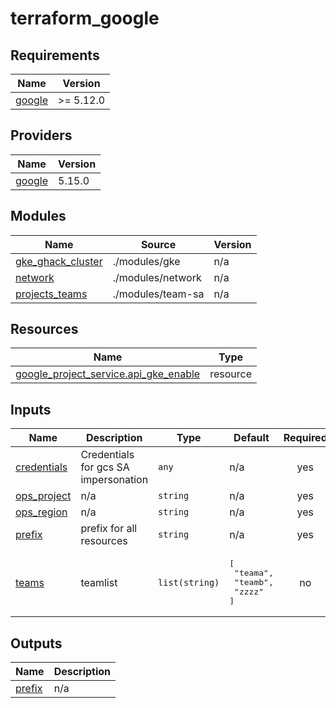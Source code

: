 # terraform_google

<!-- BEGIN_TF_DOCS -->
## Requirements

| Name | Version |
|------|---------|
| <a name="requirement_google"></a> [google](#requirement\_google) | >= 5.12.0 |

## Providers

| Name | Version |
|------|---------|
| <a name="provider_google"></a> [google](#provider\_google) | 5.15.0 |

## Modules

| Name | Source | Version |
|------|--------|---------|
| <a name="module_gke_ghack_cluster"></a> [gke\_ghack\_cluster](#module\_gke\_ghack\_cluster) | ./modules/gke | n/a |
| <a name="module_network"></a> [network](#module\_network) | ./modules/network | n/a |
| <a name="module_projects_teams"></a> [projects\_teams](#module\_projects\_teams) | ./modules/team-sa | n/a |

## Resources

| Name | Type |
|------|------|
| [google_project_service.api_gke_enable](https://registry.terraform.io/providers/hashicorp/google/latest/docs/resources/project_service) | resource |

## Inputs

| Name | Description | Type | Default | Required |
|------|-------------|------|---------|:--------:|
| <a name="input_credentials"></a> [credentials](#input\_credentials) | Credentials for gcs SA impersonation | `any` | n/a | yes |
| <a name="input_ops_project"></a> [ops\_project](#input\_ops\_project) | n/a | `string` | n/a | yes |
| <a name="input_ops_region"></a> [ops\_region](#input\_ops\_region) | n/a | `string` | n/a | yes |
| <a name="input_prefix"></a> [prefix](#input\_prefix) | prefix for all resources | `string` | n/a | yes |
| <a name="input_teams"></a> [teams](#input\_teams) | teamlist | `list(string)` | <pre>[<br>  "teama",<br>  "teamb",<br>  "zzzz"<br>]</pre> | no |

## Outputs

| Name | Description |
|------|-------------|
| <a name="output_prefix"></a> [prefix](#output\_prefix) | n/a |
<!-- END_TF_DOCS -->
